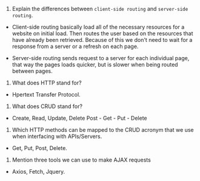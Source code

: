 1.  Explain the differences between `client-side routing` and `server-side routing`.
-   Client-side routing basically load all of the necessary resources for a website on initial load. Then routes the user based on the resources that have      already been retrieved. Because of this we don't need to wait for a response from a server or a refresh on each page.

-   Server-side routing sends request to a server for each individual page, that way the pages loads quicker, but is slower when being routed between pages.

1.  What does HTTP stand for?
-   Hpertext Transfer Protocol.   

1.  What does CRUD stand for?
-   Create,  Read,   Update,     Delete
    Post  -  Get -   Put    -    Delete

1.  Which HTTP methods can be mapped to the CRUD acronym that we use when interfacing with APIs/Servers.
-   Get, Put, Post, Delete.

1.  Mention three tools we can use to make AJAX requests
-   Axios, Fetch, Jquery.